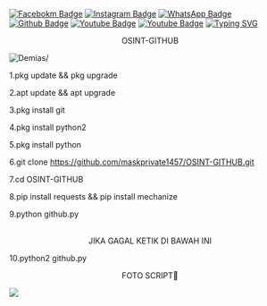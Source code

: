 [![Facebokm Badge](https://img.shields.io/badge/-facebook.demias-blue?style=flat&logo=Facebook&logoColor=white&link=https://www.facebook.com/profile.php?id=100055386134167.qwerty69/)](https://www.facebook.com/profile.php?id=100055386134167.qwerty69) [![Instagram Badge](https://img.shields.io/badge/-instagram.demias_-f01397?style=flat&logo=Instagram&logoColor=white&link=https://www.instagram.com/mask_private1457.qwerty_/)](https://www.instagram.com/mask_private1457.qwerty_/) [![WhatsApp Badge](https://img.shields.io/badge/-6289667838732-green?style=flat&logo=WhatsApp&logoColor=white&link=https://wa.me/6289667838732/)](https://wa.me/6289667838732/) [![Github Badge](https://img.shields.io/badge/-maskprivate1457-black?style=flat&logo=Github&logoColor=white&link=https://github.com/maskprivate1457/)](https://github.com/maskprivate1457) [![Youtube Badge](https://img.shields.io/badge/-Learn&Tutorial-red?style=flat&logo=Youtube&logoColor=white&link=https://youtube.com/@LearnTutorial864.qwerty69/)](https://youtube.com/@LearnTutorial864.qwerty69) [![Youtube Badge](https://img.shields.io/badge/-TutorialTermux-red?style=flat&logo=Youtube&logoColor=white&link=https://youtube.com/@TutorialTermux.qwerty69/)](https://youtube.com/@TutorialTermux.qwerty69)
[![Typing SVG](https://readme-typing-svg.herokuapp.com?font=Koulen&size=25&duration=5000&color=light&center=true&vCenter=true&multiline=true&width=600&lines=Osint+-+Github+,Jangan+Lupa+Follow+Dan+Kasih+Star)](https://git.io/typing-svg)
<p align="center">OSINT-GITHUB</p>
<p align=left> <img src=https://komarev.com/ghpvc/?username=maskprivate1457 alt=Demias/> </p>

1.pkg update && pkg upgrade 

2.apt update && apt upgrade 

3.pkg install git 

4.pkg install python2 

5.pkg install python 

6.git clone https://github.com/maskprivate1457/OSINT-GITHUB.git

7.cd OSINT-GITHUB

8.pip install requests && pip install mechanize 

9.python github.py 
<br>
<br>
<p align="center">JIKA GAGAL KETIK DI BAWAH INI</p>

10.python2 github.py 

<p align="center">FOTO SCRIPT🗿</p>
<img src="https://d.top4top.io/p_2578eanxs0.jpg"</img>
